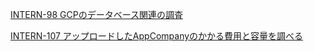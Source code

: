 [INTERN-98 GCPのデータベース関連の調査](https://github.com/PantaRhei-Developer/WIKI-PantaRhei/blob/main/WorkMemo/INTERN-98%20GCP%E3%81%AE%E3%83%87%E3%83%BC%E3%82%BF%E3%83%99%E3%83%BC%E3%82%B9%E9%96%A2%E9%80%A3%E3%81%AE%E8%AA%BF%E6%9F%BB.md)

[INTERN-107 アップロードしたAppCompanyのかかる費用と容量を調べる](https://github.com/PantaRhei-Developer/WIKI-PantaRhei/blob/main/WorkMemo/INTERN-107%20%E3%82%A2%E3%83%83%E3%83%97%E3%83%AD%E3%83%BC%E3%83%89%E3%81%97%E3%81%9FAppCompany%E3%81%AE%E3%81%8B%E3%81%8B%E3%82%8B%E8%B2%BB%E7%94%A8%E3%81%A8%E5%AE%B9%E9%87%8F%E3%82%92%E8%AA%BF%E3%81%B9%E3%82%8B.md)
